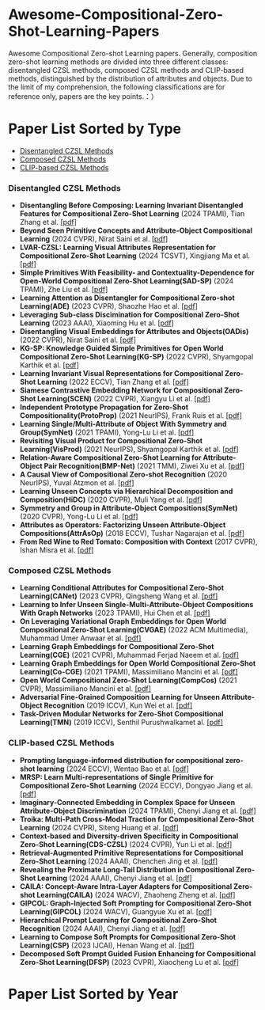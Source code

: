 # Awesome-Compositional-Zero-Shot-Learning-Papers
Awesome Compositional Zero-shot Learning papers.
Generally, composition zero-shot learning methods are divided into three different classes: disentangled CZSL methods, composed CZSL methods and CLIP-based methods, distinguished by the distribution of attributes and objects. Due to the limit of my comprehension, the following classifications are for reference only, papers are the key points.：）
# Paper List Sorted by Type
- [Disentangled CZSL Methods](#Disentangled-CZSL-Methods)
- [Composed CZSL Methods](#Composed-CZSL-Methods)
- [CLIP-based CZSL Methods](#CLIP-based-CZSL-Methods)
### Disentangled CZSL Methods
- **Disentangling Before Composing: Learning Invariant Disentangled Features for Compositional Zero-Shot Learning** (2024 TPAMI), Tian Zhang et al. [[pdf]](https://ieeexplore.ieee.org/stamp/stamp.jsp?tp=&arnumber=10737100)
- **Beyond Seen Primitive Concepts and Attribute-Object Compositional Learning** (2024 CVPR), Nirat Saini et al. [[pdf]](https://ieeexplore.ieee.org/stamp/stamp.jsp?tp=&arnumber=10654965)
- **LVAR-CZSL: Learning Visual Attributes Representation for Compositional Zero-Shot Learning** (2024 TCSVT), Xingjiang Ma et al. [[pdf]](https://ieeexplore.ieee.org/stamp/stamp.jsp?tp=&arnumber=10638107)
- **Simple Primitives With Feasibility- and Contextuality-Dependence for Open-World Compositional Zero-Shot Learning(SAD-SP)** (2024 TPAMI),  Zhe Liu et al. [[pdf]](https://ieeexplore.ieee.org/stamp/stamp.jsp?tp=&arnumber=10274865)
- **Learning Attention as Disentangler for Compositional Zero-shot Learning(ADE)** (2023 CVPR), Shaozhe Hao et al. [[pdf]](https://i.cs.hku.hk/~kykwong/publications/shao_cvpr2023.pdf)
- **Leveraging Sub-class Discimination for Compositional Zero-Shot Learning** (2023 AAAI), Xiaoming Hu et al. [[pdf]](https://ojs.aaai.org/index.php/AAAI/article/view/25168/24940)
- **Disentangling Visual Embeddings for Attributes and Objects(OADis)** (2022 CVPR), Nirat Saini et al. [[pdf]](https://openaccess.thecvf.com/content/CVPR2022/papers/Saini_Disentangling_Visual_Embeddings_for_Attributes_and_Objects_CVPR_2022_paper.pdf)
- **KG-SP: Knowledge Guided Simple Primitives for Open World Compositional Zero-Shot Learning(KG-SP)** (2022 CVPR), Shyamgopal Karthik et al. [[pdf]](https://openaccess.thecvf.com/content/CVPR2022/papers/Karthik_KG-SP_Knowledge_Guided_Simple_Primitives_for_Open_World_Compositional_Zero-Shot_CVPR_2022_paper.pdf)
- **Learning Invariant Visual Representations for Compositional Zero-Shot Learning** (2022 ECCV), Tian Zhang et al. [[pdf]](https://arxiv.org/pdf/2206.00415.pdf)
- **Siamese Contrastive Embedding Network for Compositional Zero-Shot Learning(SCEN)** (2022 CVPR), Xiangyu Li et al. [[pdf]](https://openaccess.thecvf.com/content/CVPR2022/papers/Li_Siamese_Contrastive_Embedding_Network_for_Compositional_Zero-Shot_Learning_CVPR_2022_paper.pdf)
- **Independent Prototype Propagation for Zero-Shot Compositionality(ProtoProp)** (2021 NeurIPS), Frank Ruis et al. [[pdf]](https://proceedings.neurips.cc/paper_files/paper/2021/file/584b98aac2dddf59ee2cf19ca4ccb75e-Paper.pdf)
- **Learning Single/Multi-Attribute of Object With Symmetry and Group(SymNet)** (2021 TPAMI), Yong-Lu Li et al. [[pdf]](https://ieeexplore.ieee.org/stamp/stamp.jsp?tp=&arnumber=9568710)
- **Revisiting Visual Product for Compositional Zero-Shot Learning(VisProd)** (2021 NeurIPS), Shyamgopal Karthik et al. [[pdf]](https://openreview.net/pdf?id=Yc9Vh1nn-2I)
- **Relation-Aware Compositional Zero-Shot Learning for Attribute-Object Pair Recognition(BMP-Net)** (2021 TMM), Ziwei Xu et al. [[pdf]](https://arxiv.org/pdf/2108.04603.pdf)
- **A Causal View of Compositional Zero-shot Recognition** (2020 NeurIPS), Yuval Atzmon et al. [[pdf]](https://papers.nips.cc/paper_files/paper/2020/file/1010cedf85f6a7e24b087e63235dc12e-Paper.pdf)
- **Learning Unseen Concepts via Hierarchical Decomposition and Composition(HiDC)** (2020 CVPR), Muli Yang et al. [[pdf]](https://openaccess.thecvf.com/content_CVPR_2020/papers/Yang_Learning_Unseen_Concepts_via_Hierarchical_Decomposition_and_Composition_CVPR_2020_paper.pdf)
- **Symmetry and Group in Attribute-Object Compositions(SymNet)** (2020 CVPR), Yong-Lu Li et al. [[pdf]](https://openaccess.thecvf.com/content_CVPR_2020/papers/Li_Symmetry_and_Group_in_Attribute-Object_Compositions_CVPR_2020_paper.pdf)
- **Attributes as Operators: Factorizing Unseen Attribute-Object Compositions(AttrAsOp)** (2018 ECCV), Tushar Nagarajan et al. [[pdf]](https://openaccess.thecvf.com/content_ECCV_2018/papers/Tushar_Nagarajan_Attributes_as_Operators_ECCV_2018_paper.pdf)
- **From Red Wine to Red Tomato: Composition with Context** (2017 CVPR), Ishan Misra et al. [[pdf]](https://openaccess.thecvf.com/content_cvpr_2017/papers/Misra_From_Red_Wine_CVPR_2017_paper.pdf)

### Composed CZSL Methods
- **Learning Conditional Attributes for Compositional Zero-Shot Learning(CANet)** (2023 CVPR), Qingsheng Wang et al. [[pdf]](https://openaccess.thecvf.com/content/CVPR2023/papers/Wang_Learning_Conditional_Attributes_for_Compositional_Zero-Shot_Learning_CVPR_2023_paper.pdf)
- **Learning to Infer Unseen Single-Multi-Attribute-Object Compositions With Graph Networks** (2023 TPAMI), Hui Chen et al. [[pdf]](https://ieeexplore.ieee.org/stamp/stamp.jsp?tp=&arnumber=10120982)
- **On Leveraging Variational Graph Embeddings for Open World Compositional Zero-Shot Learning(CVGAE)** (2022 ACM Multimedia), Muhammad Umer Anwaar et al. [[pdf]](https://arxiv.org/pdf/2204.11848.pdf)
- **Learning Graph Embeddings for Compositional Zero-Shot Learning(CGE)** (2021 CVPR), Muhammad Ferjad Naeem et al. [[pdf]](https://openaccess.thecvf.com/content/CVPR2021/papers/Naeem_Learning_Graph_Embeddings_for_Compositional_Zero-Shot_Learning_CVPR_2021_paper.pdf)
- **Learning Graph Embeddings for Open World Compositional Zero-Shot Learning(Co-CGE)** (2021 TPAMI), Massimiliano Mancini et al. [[pdf]](https://ieeexplore.ieee.org/stamp/stamp.jsp?tp=&arnumber=9745371)
- **Open World Compositional Zero-Shot Learning(CompCos)** (2021 CVPR), Massimiliano Mancini et al. [[pdf]](https://openaccess.thecvf.com/content/CVPR2021/papers/Mancini_Open_World_Compositional_Zero-Shot_Learning_CVPR_2021_paper.pdf)
- **Adversarial Fine-Grained Composition Learning for Unseen Attribute-Object Recognition** (2019 ICCV), Kun Wei et al. [[pdf]](https://openaccess.thecvf.com/content_ICCV_2019/papers/Wei_Adversarial_Fine-Grained_Composition_Learning_for_Unseen_Attribute-Object_Recognition_ICCV_2019_paper.pdf)
- **Task-Driven Modular Networks for Zero-Shot Compositional Learning(TMN)** (2019 ICCV), Senthil Purushwalkamet al. [[pdf]](https://openaccess.thecvf.com/content_ICCV_2019/papers/Purushwalkam_Task-Driven_Modular_Networks_for_Zero-Shot_Compositional_Learning_ICCV_2019_paper.pdf)

### CLIP-based CZSL Methods
- **Prompting language-informed distribution for compositional zero-shot learning** (2024 ECCV), Wentao Bao et al. [[pdf]](https://www.ecva.net/papers/eccv_2024/papers_ECCV/papers/02160.pdf)
- **MRSP: Learn Multi-representations of Single Primitive for Compositional Zero-Shot Learning** (2024 ECCV), Dongyao Jiang et al. [[pdf]](https://www.ecva.net/papers/eccv_2024/papers_ECCV/papers/08153.pdf)
- **Imaginary-Connected Embedding in Complex Space for Unseen Attribute-Object Discrimination** (2024 TPAMI), Chenyi Jiang et al. [[pdf]](https://ieeexplore.ieee.org/stamp/stamp.jsp?tp=&arnumber=10737702)
- **Troika: Multi-Path Cross-Modal Traction for Compositional Zero-Shot Learning** (2024 CVPR), Siteng Huang et al. [[pdf]](https://openaccess.thecvf.com/content/CVPR2024/papers/Huang_Troika_Multi-Path_Cross-Modal_Traction_for_Compositional_Zero-Shot_Learning_CVPR_2024_paper.pdf)
- **Context-based and Diversity-driven Specificity in Compositional Zero-Shot  Learning(CDS-CZSL)** (2024 CVPR), Yun Li et al. [[pdf]](https://openaccess.thecvf.com/content/CVPR2024/papers/Li_Context-based_and_Diversity-driven_Specificity_in_Compositional_Zero-Shot_Learning_CVPR_2024_paper.pdf)
- **Retrieval-Augmented Primitive Representations for Compositional Zero-Shot Learning** (2024 AAAI), Chenchen Jing et al. [[pdf]](https://ojs.aaai.org/index.php/AAAI/article/download/28043/28096)
- **Revealing the Proximate Long-Tail Distribution in Compositional Zero-Shot Learning** (2024 AAAI), Chenyi Jiang et al. [[pdf]](https://ojs.aaai.org/index.php/AAAI/article/download/28026/28065)
- **CAILA: Concept-Aware Intra-Layer Adapters for Compositional Zero-shot Learning(CAILA)** (2024 WACV), Zhaoheng Zheng et al. [[pdf]](https://arxiv.org/pdf/2305.16681.pdf)
- **GIPCOL: Graph-Injected Soft Prompting for Compositional Zero-Shot Learning(GIPCOL)** (2024 WACV), Guangyue Xu et al. [[pdf]](https://arxiv.org/pdf/2311.05729.pdf)
- **Hierarchical Prompt Learning for Compositional Zero-Shot Recognition** (2024 AAAI), Chenyi Jiang et al. [[pdf]](https://ojs.aaai.org/index.php/AAAI/article/download/28026/28065)
- **Learning to Compose Soft Prompts for Compositional Zero-Shot Learning(CSP)** (2023 IJCAI), Henan Wang et al. [[pdf]](https://www.ijcai.org/proceedings/2023/0163.pdf)
- **Decomposed Soft Prompt Guided Fusion Enhancing for Compositional Zero-Shot Learning(DFSP)** (2023 CVPR), Xiaocheng Lu et al. [[pdf]](https://openaccess.thecvf.com/content/CVPR2023/papers/Lu_Decomposed_Soft_Prompt_Guided_Fusion_Enhancing_for_Compositional_Zero-Shot_Learning_CVPR_2023_paper.pdf)


# Paper List Sorted by Year
